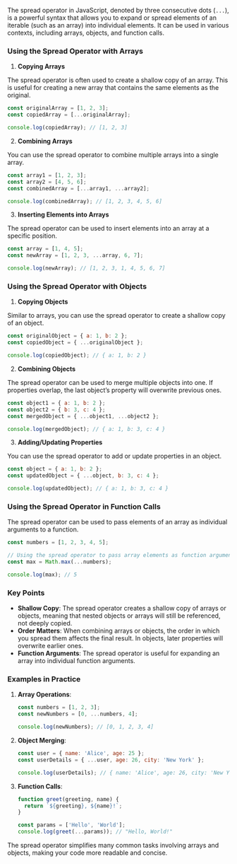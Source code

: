 The spread operator in JavaScript, denoted by three consecutive dots (`...`), is a powerful syntax that allows you to expand or spread elements of an iterable (such as an array) into individual elements. It can be used in various contexts, including arrays, objects, and function calls.

### Using the Spread Operator with Arrays

1. **Copying Arrays**

The spread operator is often used to create a shallow copy of an array. This is useful for creating a new array that contains the same elements as the original.

```javascript
const originalArray = [1, 2, 3];
const copiedArray = [...originalArray];

console.log(copiedArray); // [1, 2, 3]
```

2. **Combining Arrays**

You can use the spread operator to combine multiple arrays into a single array.

```javascript
const array1 = [1, 2, 3];
const array2 = [4, 5, 6];
const combinedArray = [...array1, ...array2];

console.log(combinedArray); // [1, 2, 3, 4, 5, 6]
```

3. **Inserting Elements into Arrays**

The spread operator can be used to insert elements into an array at a specific position.

```javascript
const array = [1, 4, 5];
const newArray = [1, 2, 3, ...array, 6, 7];

console.log(newArray); // [1, 2, 3, 1, 4, 5, 6, 7]
```

### Using the Spread Operator with Objects

1. **Copying Objects**

Similar to arrays, you can use the spread operator to create a shallow copy of an object.

```javascript
const originalObject = { a: 1, b: 2 };
const copiedObject = { ...originalObject };

console.log(copiedObject); // { a: 1, b: 2 }
```

2. **Combining Objects**

The spread operator can be used to merge multiple objects into one. If properties overlap, the last object’s property will overwrite previous ones.

```javascript
const object1 = { a: 1, b: 2 };
const object2 = { b: 3, c: 4 };
const mergedObject = { ...object1, ...object2 };

console.log(mergedObject); // { a: 1, b: 3, c: 4 }
```

3. **Adding/Updating Properties**

You can use the spread operator to add or update properties in an object.

```javascript
const object = { a: 1, b: 2 };
const updatedObject = { ...object, b: 3, c: 4 };

console.log(updatedObject); // { a: 1, b: 3, c: 4 }
```

### Using the Spread Operator in Function Calls

The spread operator can be used to pass elements of an array as individual arguments to a function.

```javascript
const numbers = [1, 2, 3, 4, 5];

// Using the spread operator to pass array elements as function arguments
const max = Math.max(...numbers);

console.log(max); // 5
```

### Key Points

- **Shallow Copy**: The spread operator creates a shallow copy of arrays or objects, meaning that nested objects or arrays will still be referenced, not deeply copied.
- **Order Matters**: When combining arrays or objects, the order in which you spread them affects the final result. In objects, later properties will overwrite earlier ones.
- **Function Arguments**: The spread operator is useful for expanding an array into individual function arguments.

### Examples in Practice

1. **Array Operations**:

   ```javascript
   const numbers = [1, 2, 3];
   const newNumbers = [0, ...numbers, 4];

   console.log(newNumbers); // [0, 1, 2, 3, 4]
   ```

2. **Object Merging**:

   ```javascript
   const user = { name: 'Alice', age: 25 };
   const userDetails = { ...user, age: 26, city: 'New York' };

   console.log(userDetails); // { name: 'Alice', age: 26, city: 'New York' }
   ```

3. **Function Calls**:

   ```javascript
   function greet(greeting, name) {
     return `${greeting}, ${name}!`;
   }

   const params = ['Hello', 'World'];
   console.log(greet(...params)); // "Hello, World!"
   ```

The spread operator simplifies many common tasks involving arrays and objects, making your code more readable and concise.
